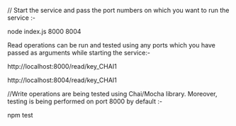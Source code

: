 
// Start the service and pass the port numbers on which you want to run the service :-

node index.js 8000 8004

Read operations can be run and tested using any ports which you have passed as arguments while starting the service:-

http://localhost:8000/read/key_CHAI1

http://localhost:8004/read/key_CHAI1



//Write operations are being tested using Chai/Mocha library. Moreover, testing is being performed on port 8000 by default :-

npm test 

